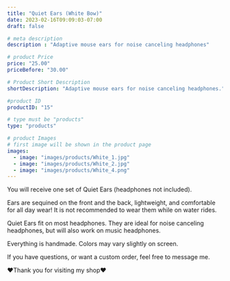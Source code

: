 ```yaml
---
title: "Quiet Ears (White Bow)"
date: 2023-02-16T09:09:03-07:00
draft: false

# meta description
description : "Adaptive mouse ears for noise canceling headphones"

# product Price
price: "25.00"
priceBefore: "30.00"

# Product Short Description
shortDescription: "Adaptive mouse ears for noise canceling headphones."

#product ID
productID: "15"

# type must be "products"
type: "products"

# product Images
# first image will be shown in the product page
images:
  - image: "images/products/White_1.jpg"
  - image: "images/products/White_2.jpg"
  - image: "images/products/White_4.png"
---
```


You will receive one set of Quiet Ears (headphones not included).

Ears are sequined on the front and the back, lightweight, and comfortable for all day wear! It is not recommended to wear them while on water rides.

Quiet Ears fit on most headphones. They are ideal for noise canceling headphones, but will also work on music headphones.

Everything is handmade. Colors may vary slightly on screen.

If you have questions, or want a custom order, feel free to message me.

❤Thank you for visiting my shop❤
